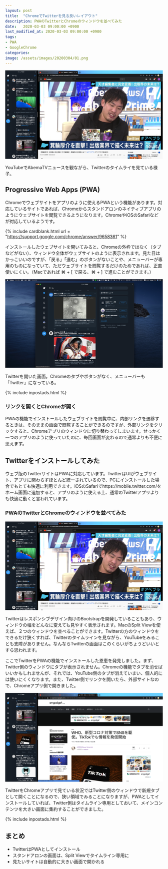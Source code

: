 ```yaml
---
layout: post
title:  "ChromeでTwitterを見る良いレイアウト"
description: PWAのTwitterとChromeのウィンドウを並べてみた
date:   2020-03-03 09:00:00 +0900
last_modified_at: 2020-03-03 09:00:00 +0900
tags:
- PWA
- GoogleChrome
categories:
image: /assets/images/20200304/01.png
---
```



![](/assets/images/20200304/01.png)

YouTubeでAbemaTVニュースを観ながら、Twitterのタイムライを見ている様子。

## Progressive Web Apps (PWA)

Chromeでウェブサイトをアプリのように使えるPWAという機能があります。対応しているサイトであれば、Chromeからスタンドアロンのネイティブアプリのようにウェブサイトを閲覧できるようになります。ChromeやiOSのSafariなどが対応しているようです。

{% include cardblank.html url = "https://support.google.com/chrome/answer/9658361" %}

インストールしたウェブサイトを開いてみると、Chromeの外枠ではなく（タブなどがない）、ウィンドウ全体がウェブサイトのように表示されます。見た目はかっこいいのですが、「戻る」「進む」のボタンがないことや、メニューバーが専用のものになっていて、ただウェブサイトを閲覧するだけのためであれば、正直使いにくい。（Macであれば  ⌘ + [ で戻る、⌘ + ] で進むことができます。）

![](/assets/images/20200304/03.png)

Twitterを開いた画面。Chromeのタブやボタンがなく、メニューバーも「Twitter」になっている。

{% include inpostads.html %}

### リンクを開くとChromeが開く

PWAの機能でインストールしたウェブサイトを閲覧中に、内部リンクを遷移するときは、そのままの画面で閲覧することができるのですが、外部リンクをクリックすると、Chromeアプリのウィンドウに切り替わってしまいます。せっかく一つのアプリのように使っていたのに、毎回画面が変わるので通常よりも不便に思えます。

## Twitterをインストールしてみた

ウェブ版のTwitterサイトはPWAに対応しています。TwitterはUIがウェブサイト、アプリに関わらずほとんど統一されているので、PCにインストールした場合でもとても快適に利用できます。iOSのSafariでhttps://mobile.twitter.com/をホーム画面に追加すると、アプリのように使える上、通常のTwitterアプリよりも快適に動くと言われています。

### PWAのTwitterとChromeのウィンドウを並べてみた

![](/assets/images/20200304/01.png)

Twitterはレスポンシブデザイン向けのBootstrapを開発していることもあり、ウィンドウの幅をどんなに変えても見やすく表示されます。MacのSplit Viewを使えば、２つのウィンドウを並べることができます。Twitterの方のウィンドウをできるだけ狭くすれば、Twitterのタイムラインを見ながら、YouTubeをみることも支障がありません。なんならTwitterの画面はこのくらいがちょうどいいとすら思われます。

ここでTwitterをPWAの機能でインストールした恩恵を発見しました。まず、Twitter側のウィンドウにタブが表示されません。Chromeの機能でタブを消せばいいかもしれませんが、それでは、YouTube側のタブが消えていまい、個人的には使いにくくなります。また、Twitter側でリンクを開いたら、外部サイトなので、Chromeアプリ側で開きました。

![](/assets/images/20200304/02.png)

TwitterをChromeアプリで見ている状況ではTwitter側のウィンドウで新規タブとして開くことになるので、狭い領域でみることになりますが、PWAとしてインストールしていれば、Twitter側はタイムライン専用としておいて、メインコンテンツを大きい画面に集約することができました。

{% include inpostads.html %}

## まとめ

- TwitterはPWAとしてインストール
- スタンドアロンの画面は、Split Viewでタイムライン専用に
- 見たいサイトは自動的に大きい画面で開かれる
